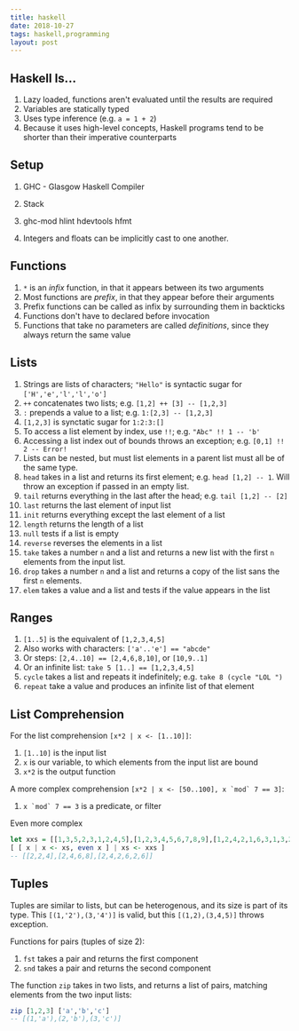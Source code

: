 ```yaml
---
title: haskell
date: 2018-10-27
tags: haskell,programming
layout: post
---
```


## Haskell Is...

1. Lazy loaded, functions aren't evaluated until the results are required
1. Variables are statically typed
1. Uses type inference (e.g. `a = 1 + 2`)
1. Because it uses high-level concepts, Haskell programs tend to be shorter
than their imperative counterparts

## Setup

1. GHC - Glasgow Haskell Compiler
1. Stack
1. ghc-mod hlint hdevtools hfmt

1. Integers and floats can be implicitly cast to one another.

## Functions

1. `*` is an *infix* function, in that it appears between its two arguments
1. Most functions are *prefix*, in that they appear before their arguments
1. Prefix functions can be called as infix by surrounding them in backticks
1. Functions don't have to declared before invocation
1. Functions that take no parameters are called *definitions*, since they
always return the same value

## Lists
1. Strings are lists of characters; `"Hello"` is syntactic sugar for
`['H','e','l','l','o']`
1. `++` concatenates two lists; e.g. `[1,2] ++ [3] -- [1,2,3]`
1. `:` prepends a value to a list; e.g. `1:[2,3] -- [1,2,3]`
1. `[1,2,3]` is synctatic sugar for `1:2:3:[]`
1. To access a list element by index, use `!!`; e.g. `"Abc" !! 1 -- 'b'`
1. Accessing a list index out of bounds throws an exception; e.g.
`[0,1] !! 2 -- Error!`
1. Lists can be nested, but must list elements in a parent list must all be
of the same type.
1. `head` takes in a list and returns its first element; e.g.
`head [1,2] -- 1`. Will throw an exception if passed in an empty list.
1. `tail` returns everything in the last after the head; e.g.
`tail [1,2] -- [2]`
1. `last` returns the last element of input list
1. `init` returns everything except the last element of a list
1. `length` returns the length of a list
1. `null` tests if a list is empty
1. `reverse` reverses the elements in a list
1. `take` takes a number `n` and a list and returns a new list with the first
`n` elements from the input list.
1. `drop` takes a number `n` and a list and returns a copy of the list sans
the first `n` elements.
1. `elem` takes a value and a list and tests if the value appears in the list

## Ranges

1. `[1..5]` is the equivalent of `[1,2,3,4,5]`
1. Also works with characters: `['a'..'e'] == "abcde"`
1. Or steps: `[2,4..10] == [2,4,6,8,10]`, or `[10,9..1]`
1. Or an infinite list: `take 5 [1..] == [1,2,3,4,5]`
1. `cycle` takes a list and repeats it indefinitely; e.g.
`take 8 (cycle "LOL ")`
1. `repeat` take a value and produces an infinite list of that element

## List Comprehension

For the list comprehension `[x*2 | x <- [1..10]]`:

1. `[1..10]` is the input list
1. `x` is our variable, to which elements from the input list are bound
1. `x*2` is the output function

A more complex comprehension ``[x*2 | x <- [50..100], x `mod` 7 == 3]``:

1. ``x `mod` 7 == 3`` is a predicate, or filter

Even more complex

```Haskell
let xxs = [[1,3,5,2,3,1,2,4,5],[1,2,3,4,5,6,7,8,9],[1,2,4,2,1,6,3,1,3,2,3,6]]
[ [ x | x <- xs, even x ] | xs <- xxs ]
-- [[2,2,4],[2,4,6,8],[2,4,2,6,2,6]]
```

## Tuples

Tuples are similar to lists, but can be heterogenous, and its size is part of
its type. This `[(1,'2'),(3,'4')]` is valid, but this `[(1,2),(3,4,5)]` throws
exception.

Functions for pairs (tuples of size 2):

1. `fst` takes a pair and returns the first component
2. `snd` takes a pair and returns the second component

The function `zip` takes in two lists, and returns a list of pairs, matching
elements from the two input lists:

```Haskell
zip [1,2,3] ['a','b','c']
-- [(1,'a'),(2,'b'),(3,'c')]
```
